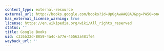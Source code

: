 ```yaml
---
content_type: external-resource
external_url: http://books.google.com/books?id=UpOgAwAAQBAJ&pg=PA50=onepage
has_external_license_warning: true
license: https://en.wikipedia.org/wiki/All_rights_reserved
status: ''
title: Google Books
uid: c236b32d-8059-4a4c-a77e-45562a481fe4
wayback_url: ''
---
```

